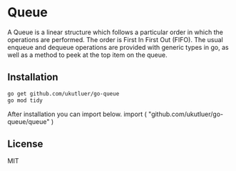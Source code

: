 # Queue
A Queue is a linear structure which follows a particular order in which the operations are performed. The order is First In First Out (FIFO). The usual enqueue and dequeue operations are provided with generic types in go, as well as a method to peek at the top item on the queue.

## Installation

```sh
go get github.com/ukutluer/go-queue
go mod tidy
```
After installation you can import below. 
import (
	"github.com/ukutluer/go-queue/queue"
)

## License
MIT